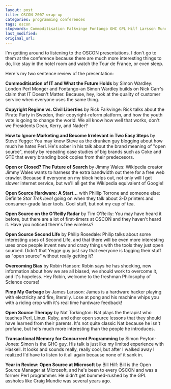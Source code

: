 ```yaml
---
layout: post
title: OSCON 2007 wrap-up
categories: programming conferences
tags: oscon
stopwords: Commoditisation Falkvinge Fontango GHC GPL Hilf Larsson Mundie Peyton Rosedale Torkington Torrone Transactional de predecesors
last_modified:
original_url:
---
```


I'm getting around to listening to the OSCON presentations. I don't
go to them at the conference because there are much more interesting
things to do, like stay in the hotel room and watch the Tour de France,
or even sleep.

Here's my two sentence review of the presentation:

**Commoditisation of IT and What the Future Holds** by Simon
Wardley: London Perl Monger and Fontango-an Simon Wardley builds on
Nick Carr's claim that IT Doesn't Matter. Because, hey, look at the
quality of customer service when everyone uses the same thing.

**Copyright Regime vs. Civil Liberties** by Rick Falkvinge: Rick
talks about the Pirate Party in Sweden, their copyright-reform
platform, and how the youth vote is going to change the world. We all
know how well that works, don't we Presidents Dean, Kerry, and Nader?

**How to Ignore Marketing and Become Irrelevant in Two Easy Steps**
by Steve Yegge: You may know Steve as the drunken guy blogging about
how much he hates Perl. He's sober in his talk about the brand meaning
of "open source", mostly by repeating case studies of big brands such
as Coke and GTE that every branding book copies from their
predecesors.

**Open or Closed? The Future of Search** by Jimmy Wales: Wikipedia
creator Jimmy Wales wants to harness the extra bandwidth out there for
a free web crawler. Because if everyone on my block helps out, not
only will I get slower internet service, but we'll all get the
Wikipedia equivalent of Google!

**Open Source Hardware: A Start...** with Phillip Torrone and
someone else: Definite *Star Trek level* going on when they talk
about 3-D printers and consumer-grade laser tools. Cool stuff, but not
my cup of tea.

**Open Source on the O'Reilly Radar** by Tim O'Reilly: You may have
heard it before, but there are a lot of first-timers at OSCON and they
haven't heard it. Have you noticed there's free wireless?

**Open Source Second Life** by Philip Rosedale: Philip talks about
some interesting uses of Second Life, and that there will be even more
interesting uses once people invent new and crazy things with the
tools they just open sourced. Didn't that Yegge guy just say that
everyone is tagging their stuff as "open source" without really
getting it?

**Overcoming Bias** by Robin Hanson: Robin says he has shocking,
new information about how we are all biased, we should work to
overcome it, and it's hopeless. Hey Robin, welcome to the freshman
Philosophy of Science course!

**Pimp My Garbage** by James Larsson: James is a hardware hacker
playing with electricity and fire, literally. Lose at pong and his
machine whips you with a riding crop with it's real time hardware
feedback!

**Open Source Therapy** by Nat Torkington: Nat plays the therapist
who teaches Perl, Linux. Ruby, and other open source lessons that
they should have learned from their parents. It's not quite classic
Nat because he isn't profane, but he's much more interesting
than the people he introduces.

**Transactional Memory for Concurrent Programming** by Simon
Peyton-Jones: Simon is the GHC guy. His talk is just like my limited
experience with Haskell. It looks and sounds really, really cool, but
after I walked away I realized I'd have to listen to it all again
because none of it sank in.

**Year in Review: Open Source at Microsoft** by Bill Hilf: Bill is
the Open Source Manager at Microsoft, and he's been to every OSCON and
was a former Perl programmer. He didn't get bummed-rushed by the GPL
assholes like Craig Mundie was several years ago.

